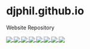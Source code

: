 # djphil.github.io
Website Repository

<a href="https://github.com/djphil/osregister">
    <img align="center" src="https://github-readme-stats.vercel.app/api/pin/?username=djphil&repo=osregister" />
</a>
<a href="https://github.com/djphil/osguide">
    <img align="center" src="https://github-readme-stats.vercel.app/api/pin/?username=djphil&repo=osguide" />
</a>

<a href="https://github.com/djphil/osloginscreen">
    <img align="center" src="https://github-readme-stats.vercel.app/api/pin/?username=djphil&repo=osloginscreen" />
</a>
<a href="https://github.com/djphil/osquickmap">
    <img align="center" src="https://github-readme-stats.vercel.app/api/pin/?username=djphil&repo=osquickmap" />
</a>

<a href="https://github.com/djphil/oscalendar">
    <img align="center" src="https://github-readme-stats.vercel.app/api/pin/?username=djphil&repo=oscalendar" />
</a>
<a href="https://github.com/djphil/osvisitors">
    <img align="center" src="https://github-readme-stats.vercel.app/api/pin/?username=djphil&repo=osvisitors" />
</a>

<a href="https://github.com/djphil/ospartner">
    <img align="center" src="https://github-readme-stats.vercel.app/api/pin/?username=djphil&repo=ospartner" />
</a>
<a href="https://github.com/djphil/osofflineim">
    <img align="center" src="https://github-readme-stats.vercel.app/api/pin/?username=djphil&repo=osofflineim" />
</a>
